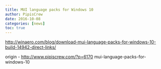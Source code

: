 ```yaml
---
title: MUI language packs for Windows 10
author: PipisCrew
date: 2016-10-08
categories: [news]
toc: true
---
```


http://winaero.com/blog/download-mui-language-packs-for-windows-10-build-14942-direct-links/

origin - http://www.pipiscrew.com/?p=6170 mui-language-packs-for-windows-10